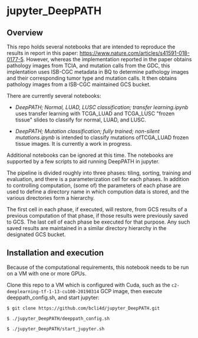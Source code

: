 # jupyter_DeepPATH

## Overview

This repo holds several notebooks that are intended to reproduce the results in report in this paper: https://www.nature.com/articles/s41591-018-0177-5. However, whereas the implementation reported in the paper obtains pathology images from TCIA, and mutation calls from the GDC, this implentation uses ISB-CGC metadata in BQ to determine pathology images and their corresponding tumor type and mutation calls. It then obtains pathology images from a ISB-CGC maintained GCS bucket.

There are currently several notebooks:

* _DeepPATH; Normal, LUAD, LUSC classification; transfer learning.ipynb_ uses transfer learning with TCGA_LUAD and TCGA_LUSC "frozen tissue" slides to classify for normal, LUAD, and LUSC.

* _DeepPATH; Mutation classification; fully trained; non-silent mutations.ipynb_ is intended to classify mutations ofTCGA_LUAD frozen tissue images. It is currently a work in progress.

Additional notebooks can be ignored at this time. The notebooks are supported by a few scripts to aid running DeepPATH in jupyter.

The pipeline is divided roughly into three phases: tiling, sorting, training and evaluation, and there is a parameterization cell for each phases. In addition to controlling computation, (some of) the parameters of each phase are used to define a directory name in which compution data is stored, and the various directories form a hierarchy. 

The first cell in each phase, if executed, will restore, from GCS results of a previous computation of that phase, if those results were previously saved to GCS. The last cell of each phase be executed for that purpose. Any such saved results are maintained in a similar directory hierarchy in the designated GCS bucket.

## Installation and execution

Because of the computational requirements, this notebook needs to be run on a VM with one or more GPUs.

Clone this repo to a VM which is configured with Cuda, such as the `c2-deeplearning-tf-1-13-cu100-20190314` GCP image,
then execute deeppath_config.sh, and start jupyter:

 `$ git clone https://github.com/bcli4d/jupyter_DeepPATH.git`

 `$ ./jupyter_DeepPATH/deeppath_config.sh`

 `$ ./jupyter_DeepPATH/start_jupyter.sh`
